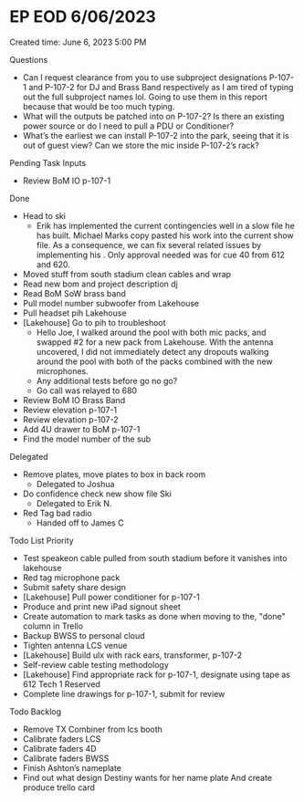 # EP EOD 6/06/2023

Created time: June 6, 2023 5:00 PM

Questions

- Can I request clearance from you to use subproject designations P-107-1 and P-107-2 for DJ and Brass Band respectively as I am tired of typing out the full subproject names lol. Going to use them in this report because that would be too much typing.
- What will the outputs be patched into on P-107-2? Is there an existing power source or do I need to pull a PDU or Conditioner?
- What’s the earliest we can install P-107-2 into the park, seeing that it is out of guest view? Can we store the mic inside P-107-2’s rack?

Pending Task Inputs

- Review BoM IO p-107-1

Done

- Head to ski
    - Erik has implemented the current contingencies well in a slow file he has built. Michael Marks copy pasted his work into the current show file. As a consequence, we can fix several related issues by implementing his . Only approval needed was for cue 40 from 612 and 620.
- Moved stuff from south stadium clean cables and wrap
- Read new bom and project description dj
- Read BoM SoW brass band
- Pull model number subwoofer from Lakehouse
- Pull headset pih Lakehouse
- [Lakehouse] Go to pih to troubleshoot
    - Hello Joe, I walked around the pool with both mic packs, and swapped #2 for a new pack from Lakehouse. With the antenna uncovered, I did not immediately detect any dropouts walking around the pool with both of the packs combined with the new microphones.
    - Any additional tests before go no go?
    - Go call was relayed to 680
- Review BoM IO Brass Band
- Review elevation p-107-1
- Review elevation p-107-2
- Add 4U drawer to BoM p-107-1
- Find the model number of the sub

Delegated

- Remove plates, move plates to box in back room
    - Delegated to Joshua
- Do confidence check new show file Ski
    - Delegated to Erik N.
- Red Tag bad radio
    - Handed off to James C

Todo List Priority

- Test speakeon cable pulled from south stadium before it vanishes into lakehouse
- Red tag microphone pack
- Submit safety share design
- [Lakehouse] Pull power conditioner for p-107-1
- Produce and print new iPad signout sheet
- Create automation to mark tasks as done when moving to the, "done" column in Trello
- Backup BWSS to personal cloud
- Tighten antenna LCS venue
- [Lakehouse] Build ulx with rack ears, transformer, p-107-2
- Self-review cable testing methodology
- [Lakehouse] Find appropriate rack for p-107-1, designate using tape as 612 Tech 1 Reserved
- Complete line drawings for p-107-1, submit for review

Todo Backlog

- Remove TX Combiner from lcs booth
- Calibrate faders LCS
- Calibrate faders 4D
- Calibrate faders BWSS
- Finish Ashton’s nameplate
- Find out what design Destiny wants for her name plate And create produce trello card
